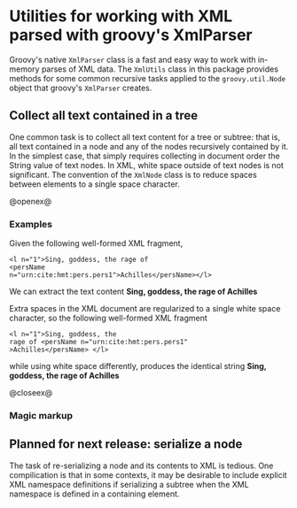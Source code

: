 # Utilities for working with XML parsed with groovy's XmlParser #


Groovy's native `XmlParser` class is a fast and easy way to work with in-memory parses of XML data.  The `XmlUtils` class in this package provides methods for some common recursive tasks applied to the `groovy.util.Node` object that groovy's `XmlParser` creates.

## Collect all text contained in a tree

One common task is to collect all text content for a tree or subtree:  that is, all text contained in a node and any of the nodes recursively contained by it.  In the simplest case, that simply requires collecting in document order the String value of text nodes.
In XML, white space outside of text nodes is not significant. The convention of the `XmlNode` class is to reduce spaces between elements to a single space character.


@openex@

### Examples ###

Given the following well-formed XML fragment,

<code concordion:set="#il1">&lt;l n="1">Sing, goddess, the rage of &lt;persName n="urn:cite:hmt:pers.pers1">Achilles&lt;/persName>&lt;/l></code>


We can extract the text content <strong concordion:assertEquals="collectText(#il1)">Sing, goddess, the rage of Achilles</strong>

Extra spaces in the XML document are regularized to a single white space character, so the following well-formed XML fragment


<code concordion:set="#extrawhite">&lt;l n="1">Sing, goddess, the rage of  &lt;persName     n="urn:cite:hmt:pers.pers1"       >Achilles&lt;/persName>     &lt;/l>
</code>

while using white space differently, produces the identical string <strong concordion:assertEquals="collectText(#extrawhite)">Sing, goddess, the rage of Achilles</strong>

@closeex@

### Magic markup ###





## Planned for next release: serialize a node

The task of re-serializing a node and its contents to XML is tedious.  One compilication is that in some contexts, it may be desirable to include explicit XML namespace definitions if serializing a subtree when the XML namespace is defined in a containing element.

